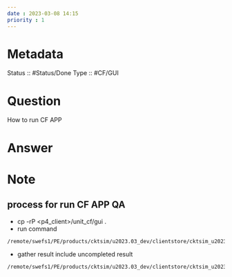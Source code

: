 ```yaml
---
date : 2023-03-08 14:15
priority : 1
---
```

# Metadata
Status :: #Status/Done 
Type :: #CF/GUI 
# Question
How to run CF APP
# Answer
# Note
## process for run CF APP QA
* cp -rP <p4_client>/unit_cf/gui .
* run command
``` sh
/remote/swefs1/PE/products/cktsim/u2023.03_dev/clientstore/cktsim_u2023.03_dev_testcase/unit_common/sith/scripts/sith_launch -host=/remote/hsim_eng2/ktc/ktc_dev_customfault/csim/src/rules/whitebox_mach.LINUX64 -bin=/remote/swefs1/PE/products/cd/u2023.03_dev/image/nightly/customcompiler_optimize/latest_with_pw/Testing/bin/custom_compiler  -simulator= /remote/swefs1/PE/products/cktsim/u2023.03_dev/image/nightly/csim_optimize/latest/Testing/bin/xa -env=PATH+=/remote/hsim_eng2/ktc/ktc_dev_customfault/customfault/snps/customfault/nightly_opt/bin
```
* gather result include uncompleted result
```bash
/remote/swefs1/PE/products/cktsim/u2023.03_dev/clientstore/cktsim_u2023.03_dev_testcase/unit_common/sith/scripts/sith_gather > tt
```